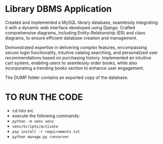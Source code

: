 
# Library DBMS Application

Created and implemented a MySQL library database, seamlessly integrating it with a dynamic web interface developed using Django. Crafted comprehensive diagrams, including Entity-Relationship (ER) and class diagrams, to ensure efficient database creation and management.

Demonstrated expertise in delivering complex features, encompassing secure login functionality, intuitive catalog searching, and personalized user recommendations based on purchasing history. Implemented an intuitive cart system, enabling users to seamlessly order books, while also incorporating a trending books section to enhance user engagement.

The DUMP folder contains an exported copy of the database.

# TO RUN THE CODE

- cd into src
- execute the following commands:
- `python -m venv venv`
- `venv/Scripts/activate`
- `pip install -r requirements.txt`
- `python manage.py runserver`
